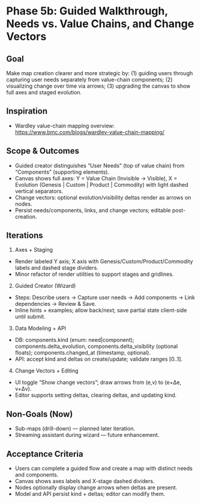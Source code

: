# Phase 5b: Guided Walkthrough, Needs vs. Value Chains, and Change Vectors

## Goal
Make map creation clearer and more strategic by: (1) guiding users through capturing user needs separately from value-chain components; (2) visualizing change over time via arrows; (3) upgrading the canvas to show full axes and staged evolution.

## Inspiration
- Wardley value-chain mapping overview: https://www.bmc.com/blogs/wardley-value-chain-mapping/

## Scope & Outcomes
- Guided creator distinguishes “User Needs” (top of value chain) from “Components” (supporting elements).
- Canvas shows full axes: Y = Value Chain (Invisible → Visible), X = Evolution (Genesis | Custom | Product | Commodity) with light dashed vertical separators.
- Change vectors: optional evolution/visibility deltas render as arrows on nodes.
- Persist needs/components, links, and change vectors; editable post-creation.

## Iterations
1) Axes + Staging
- Render labeled Y axis; X axis with Genesis/Custom/Product/Commodity labels and dashed stage dividers.
- Minor refactor of render utilities to support stages and gridlines.

2) Guided Creator (Wizard)
- Steps: Describe users → Capture user needs → Add components → Link dependencies → Review & Save.
- Inline hints + examples; allow back/next; save partial state client-side until submit.

3) Data Modeling + API
- DB: components.kind (enum: need|component); components.delta_evolution, components.delta_visibility (optional floats); components.changed_at (timestamp, optional).
- API: accept kind and deltas on create/update; validate ranges [0..1].

4) Change Vectors + Editing
- UI toggle “Show change vectors”; draw arrows from (e,v) to (e+Δe, v+Δv).
- Editor supports setting deltas, clearing deltas, and updating kind.

## Non‑Goals (Now)
- Sub-maps (drill-down) — planned later iteration.
- Streaming assistant during wizard — future enhancement.

## Acceptance Criteria
- Users can complete a guided flow and create a map with distinct needs and components.
- Canvas shows axes labels and X-stage dashed dividers.
- Nodes optionally display change arrows when deltas are present.
- Model and API persist kind + deltas; editor can modify them.
